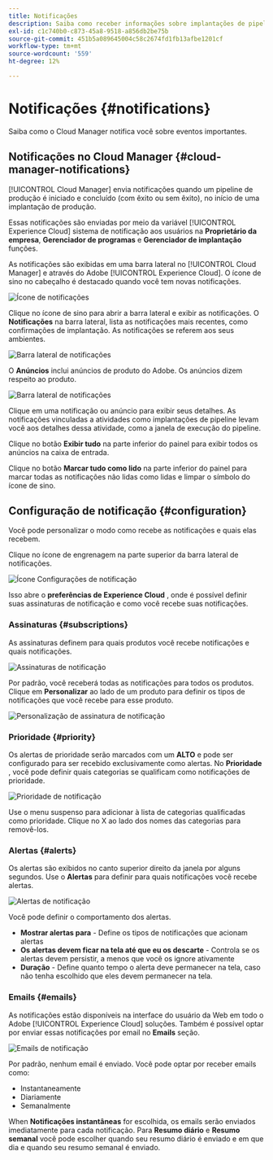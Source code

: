 ```yaml
---
title: Notificações
description: Saiba como receber informações sobre implantações de pipeline usando o sistema de notificação da Adobe Experience Cloud.
exl-id: c1c740b0-c873-45a8-9518-a856db2be75b
source-git-commit: 451b5a089645004c58c2674fd1fb13afbe1201cf
workflow-type: tm+mt
source-wordcount: '559'
ht-degree: 12%

---
```



# Notificações {#notifications}

Saiba como o Cloud Manager notifica você sobre eventos importantes.

## Notificações no Cloud Manager {#cloud-manager-notifications}

[!UICONTROL Cloud Manager] envia notificações quando um pipeline de produção é iniciado e concluído (com êxito ou sem êxito), no início de uma implantação de produção.

Essas notificações são enviadas por meio da variável [!UICONTROL Experience Cloud] sistema de notificação aos usuários na **Proprietário da empresa**, **Gerenciador de programas** e **Gerenciador de implantação** funções.

As notificações são exibidas em uma barra lateral no [!UICONTROL Cloud Manager] e através do Adobe [!UICONTROL Experience Cloud]. O ícone de sino no cabeçalho é destacado quando você tem novas notificações.

![Ícone de notificações](assets/notifications-bell-badged.png)

Clique no ícone de sino para abrir a barra lateral e exibir as notificações. O **Notificações** na barra lateral, lista as notificações mais recentes, como confirmações de implantação. As notificações se referem aos seus ambientes.

![Barra lateral de notificações](assets/notifications-activities.png)

O **Anúncios** inclui anúncios de produto do Adobe. Os anúncios dizem respeito ao produto.

![Barra lateral de notificações](assets/notificaitons-announcements.png)

Clique em uma notificação ou anúncio para exibir seus detalhes. As notificações vinculadas a atividades como implantações de pipeline levam você aos detalhes dessa atividade, como a janela de execução do pipeline.

Clique no botão **Exibir tudo** na parte inferior do painel para exibir todos os anúncios na caixa de entrada.

Clique no botão **Marcar tudo como lido** na parte inferior do painel para marcar todas as notificações não lidas como lidas e limpar o símbolo do ícone de sino.

## Configuração de notificação {#configuration}

Você pode personalizar o modo como recebe as notificações e quais elas recebem.

Clique no ícone de engrenagem na parte superior da barra lateral de notificações.

![Ícone Configurações de notificação](assets/notifications-configuration.png)

Isso abre o **preferências de Experience Cloud** , onde é possível definir suas assinaturas de notificação e como você recebe suas notificações.

### Assinaturas {#subscriptions}

As assinaturas definem para quais produtos você recebe notificações e quais notificações.

![Assinaturas de notificação](assets/notifications-subscriptions.png)

Por padrão, você receberá todas as notificações para todos os produtos. Clique em **Personalizar** ao lado de um produto para definir os tipos de notificações que você recebe para esse produto.

![Personalização de assinatura de notificação](assets/notifications-subscriptions-customize.png)

### Prioridade {#priority}

Os alertas de prioridade serão marcados com um **ALTO** e pode ser configurado para ser recebido exclusivamente como alertas. No **Prioridade** , você pode definir quais categorias se qualificam como notificações de prioridade.

![Prioridade de notificação](assets/notifications-priority.png)

Use o menu suspenso para adicionar à lista de categorias qualificadas como prioridade. Clique no X ao lado dos nomes das categorias para removê-los.

### Alertas {#alerts}

Os alertas são exibidos no canto superior direito da janela por alguns segundos. Use o **Alertas** para definir para quais notificações você recebe alertas.

![Alertas de notificação](assets/notifications-alerts.png)

Você pode definir o comportamento dos alertas.

* **Mostrar alertas para** - Define os tipos de notificações que acionam alertas
* **Os alertas devem ficar na tela até que eu os descarte** - Controla se os alertas devem persistir, a menos que você os ignore ativamente
* **Duração** - Define quanto tempo o alerta deve permanecer na tela, caso não tenha escolhido que eles devem permanecer na tela.

### Emails {#emails}

As notificações estão disponíveis na interface do usuário da Web em todo o Adobe [!UICONTROL Experience Cloud] soluções. Também é possível optar por enviar essas notificações por email no **Emails** seção.

![Emails de notificação](assets/notifications-emails.png)

Por padrão, nenhum email é enviado. Você pode optar por receber emails como:

* Instantaneamente
* Diariamente
* Semanalmente

When **Notificações instantâneas** for escolhida, os emails serão enviados imediatamente para cada notificação. Para **Resumo diário** e **Resumo semanal** você pode escolher quando seu resumo diário é enviado e em que dia e quando seu resumo semanal é enviado.